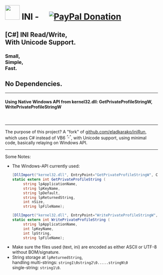 <h1><img width="48" height="48" alt="" src="ini/icon.ico"/> INI - &nbsp; &nbsp; <a href="https://paypal.me/e1adkarak0" ok><img src="https://www.paypalobjects.com/webstatic/mktg/Logo/pp-logo-100px.png" alt="PayPal Donation" ok></a></h1>
<h2>[C#] INI Read/Write,<br/>With Unicode Support.</h2>
<h3>Small, <br/>Simple, <br/>Fast.</h3>
<h2>No Dependencies.</h2>
<hr/>
<h4>Using Native Windows API from kernel32.dll: GetPrivateProfileStringW, WritePrivateProfileStringW</h4>

<br/>
<hr/>

The purpose of this project?
A "fork" of <a href="https://github.com/eladkarako/iniRun/">github.com/eladkarako/iniRun</a>,<br/>
which uses C# instead of VB6 <sup><em>^_^</em></sup>, with Unicode support, using minimal code, basically relaying on Windows API.

<hr/>
Some Notes:


<ul>
<li>The Windows-API currently used:

```c#
[DllImport("kernel32.dll", EntryPoint="GetPrivateProfileStringW", CharSet=CharSet.Unicode)]
static extern int GetPrivateProfileString ( 
	 string lpApplicationName,
	 string lpKeyName,
	 string lpDefault,
	 string lpReturnedString,
	 int nSize,
	 string lpFileName);

[DllImport("kernel32.dll", EntryPoint="WritePrivateProfileStringW", CharSet=CharSet.Unicode)]
static extern int WritePrivateProfileString ( 
	 string lpApplicationName,
	 int lpKeyName,
	 int lpString,
	 string lpFileName);
```

</li>
<li>
Make sure the files used (text, ini) are encoded as either ASCII or UTF-8 without BOM/signature.
</li>
<li>
String storage at <code>lpReturnedString</code>,<br/>
handling multi-strings: <code>string1\0string2\0.....stringN\0</code><br/>
single-string: <code>string1\0</code>.
</li>
</ul>
